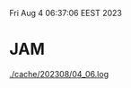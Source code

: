 Fri Aug  4 06:37:06 EEST 2023
# JAM
<a href='./cache/202308/04_06.log'>./cache/202308/04_06.log</a>
